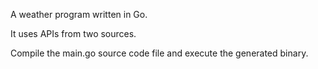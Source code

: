 A weather program written in Go. 

It uses APIs from two sources.

Compile the main.go source code file and execute the generated binary. 

